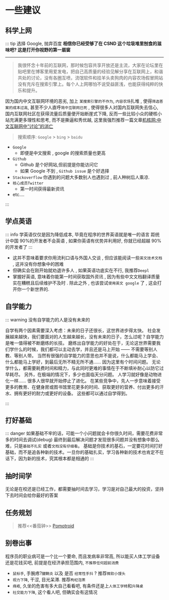 # 一些建议

## 科学上网

::: tip 选择 Google, 抛弃百度
**相信你已经受够了在 CSND 这个垃圾堆里刨食的滋味吧? 这是打开你视野的第一扇窗**<br/>

---

> 我很怀念十年前的互联网，那时候包容共享开放还是主流，大家在论坛里在贴吧里在博客里用爱发电，把自己高质量的经验见解分享在互联网上，和谐共处的讨论，没有各圈互喷，流氓软件和挂羊头卖狗肉的内容农场假冒网站没有充斥在搜索引擎上。每个人上网哪怕不说受益匪浅，也能获得纯粹的快乐和提升。

因为国内中文互联网环境的恶劣, 加上 `某搜索引擎的不作为`, `内容农场`扎堆 , 使得`筛选答案的成本过高`, 甚至不少人直呼`简中互联网已死` , 使得很多人对国内互联网失去信心, 国内互联网社区在获得流量后质量便开始断崖式下降, 反而一些比较小众的硬核小站充满更多理性和思考, 而不是撕逼和秀优越, 这里我强烈推荐一篇文章[机核网:中文互联网中“讨论”的消亡](https://www.gcores.com/articles/121924)

> 搜索顺序: `Google` > `bing` > `baidu`

- `Google`
  - 即便是中文搜索 , google 的搜索质量也更高
- `Github`
  - Github 是个好网站,但前提是你能访问它
  - 如果 Google 不到 , `Github issue` 是个好选择
- `Stackoverflow`
  你遇到的问题大多数别人也遇到过 , 前人种树后人乘凉.
- `核心成员Twitter`
  - 第一时间获得最新资讯
- etc....

:::

## 学点英语

::: info 学英语仅仅是因为降低成本, 毕竟在程序的世界英语就是唯一的语言
距统计中国 90%的开发者不会英语 , 如果你英语有优势并利用好, 你就已经超越 90%的开发者了
:::

- 这并不意味着要求你用流利口语与外国人交谈 , 但应该能阅读一些`英文技术文档` , 这并没有你想象中的困难
- 但确实会在刚开始就劝退许多人 , 如果英语功底实在不行, 我推荐`Deepl`
- 掌握好英语, 意味着你能第一时间获取国外资讯 , 因为有些中文文档翻译质量实在糟糕且后续维护不及时 . 除此之外 , 也该尝试`使用英文 google` 了 , 这会打开你一个新世界的.

## 自学能力

::: warning 没有自学能力的人是没有未来的

自学有两个因素需要深入考虑：未来的日子还很长，这世界进步得太快。 社会发展越来越快，我们要面对的人生越来越长，没有未来的日子，怎么过呢？自学能力是唯一值得被不断磨练的长技。 磨练出自学能力的好处在于，无论这世界需要我们学什么的时候，我们都可以主动去学，并且还是马上开始 —— 不需要等别人教、等别人带。 当然有很强的自学能力的意思也并不是说，什么都能马上学会、什么都能马上学好，到最后无所不精无所不通…… 因为这里有个时间问题。 无论学什么，都需要耗费时间和精力，与此同时更难的事情在于不断填补耐心以防它过早耗尽。 另外，在极端的情况下，多少也面临天分问题。 人学习就好像是动物进化一样…… 很多人很早就开始停止了进化。 在某些竞争中，先人一步意味着接受更多的教育、在健身房或图书馆里花更多的时间、获取更好的营养、付出更多的汗水、拥有更好的耐力或更好的设备。 这些都可以通过自学得到。

:::

## 打好基础

::: danger 如果基础不牢的话，可能一个小问题就会卡你很久时间，需要花费非常多的时间去调试(debug)
最终到最后解决问题才发现很多问题并没有想象中那么难，只是`基础不扎实` 或者`⽂档没有仔细看`。 基础是你技术的基⽯，⼀定要花时间打好基础，⽽不是追各种新的技术。⼀旦你的基础扎实，学习各种新的技术也肯定不在话下，因为新的技术，究其根本都是相通的
:::

## 抽时间学

无论是在校还是已经工作，都需要抽时间去学习，学习是对自己最大的投资，坚持下去时间会给你最好的答案

## 任务规划

> 推荐<<番茄钟>> [Pomotroid](https://github.com/Splode/pomotroid/releases)

## 别卷出事

程序员的职业病可是一个比一个要命, 而且发病率非常高, 所以能买人体工学设备还是花钱买吧, 前提是在经济承担范围内, `不推荐任何超前消费`

- `鼠标手`, 手腕疼?`腱鞘炎` 以及 是否 `经常性手抖` ? 推荐`微软小馒头`
- `视力下降`, 干涩, 目光呆滞. 推荐`枸杞泡茶`
- `痔疮`, 久坐的危害有多大自己看看吧, 有条件还是上`人体工学椅`和`升降桌`
- `社交能力下降`, 这个看人吧, 但确实会有这情况
